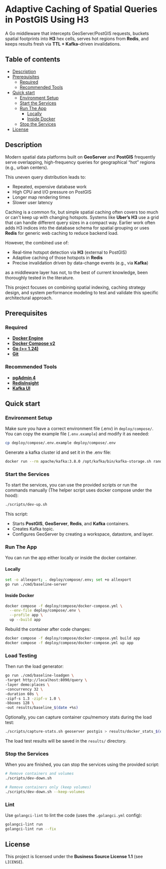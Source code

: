 # Adaptive Caching of Spatial Queries in PostGIS Using H3

A Go middleware that intercepts GeoServer/PostGIS requests, buckets spatial
footprints into **H3** hex cells, serves hot regions from **Redis**, and keeps
results fresh via **TTL + Kafka**–driven invalidations.

## Table of contents

* [Description](#description)
* [Prerequisites](#prerequisites)
  * [Required](#required)
  * [Recommended Tools](#recommended-tools)
* [Quick start](#quick-start)
  * [Environment Setup](#environment-setup)
  * [Start the Services](#start-the-services)
  * [Run The App](#run-the-app)
    * [Locally](#locally)
    * [Inside Docker](#inside-docker)
  * [Stop the Services](#stop-the-services)
* [License](#license)

## Description

Modern spatial data platforms built on **GeoServer** and **PostGIS** frequently serve
overlapping, high-frequency queries for geographical “hot” regions (e.g., urban centers).

This uneven query distribution leads to:

* Repeated, expensive database work
* High CPU and I/O pressure on PostGIS
* Longer map rendering times
* Slower user latency

Caching is a common fix, but simple spatial caching often covers too much or
can't keep up with changing hotspots. Systems like **Uber’s H3** use a grid that
can handle different query sizes in a compact way. Earlier work often adds H3
indices into the database schema for spatial grouping or uses **Redis** for
generic web caching to reduce backend load.

However, the combined use of:

* Real-time hotspot detection via **H3** (external to PostGIS)
* Adaptive caching of those hotspots in **Redis**
* Precise invalidation driven by data-change events (e.g., via **Kafka**)

as a middleware layer has not, to the best of current
knowledge, been thoroughly tested in the literature.

This project focuses on combining spatial indexing, caching strategy design, and
system performance modeling to test and validate this specific architectural approach.

## Prerequisites

### Required

* [**Docker Engine**](https://docs.docker.com/engine/install)
* [**Docker Compose v2**](https://docs.docker.com/compose/install)
* [**Go (>= 1.24)**](https://go.dev/doc/install)
* [**Git**](https://git-scm.com/downloads)

### Recommended Tools

* [**pgAdmin 4**](https://www.pgadmin.org/download)
* [**RedisInsight**](https://redis.io/insight/)
* [**Kafka UI**](https://github.com/provectus/kafka-ui)

## Quick start

### Environment Setup

Make sure you have a correct environment file (.env) in `deploy/compose/`. You
can copy the example file (`.env.example`) and modify it as needed:

```bash
cp deploy/compose/.env.example deploy/compose/.env
```

Generate a kafka cluster id and set it in the .env file:

```bash
docker run --rm apache/kafka:3.8.0 /opt/kafka/bin/kafka-storage.sh random-uuid
```

### Start the Services

To start the services, you can use the provided scripts or run the commands
manually (The helper script uses docker compose under the hood):

```bash
./scripts/dev-up.sh
```

This script:

* Starts **PostGIS**, **GeoServer**, **Redis**, and **Kafka** containers.
* Creates Kafka topic.
* Configures GeoServer by creating a workspace, datastore, and layer.

### Run The App

You can run the app either locally or inside the docker container.

#### Locally

```bash
set -o allexport; . deploy/compose/.env; set +o allexport
go run ./cmd/baseline-server
```

#### Inside Docker

```bash
docker compose -f deploy/compose/docker-compose.yml \
  --env-file deploy/compose/.env \
  --profile app \
  up --build app
```

Rebuild the container after code changes:

```bash
docker compose -f deploy/compose/docker-compose.yml build app
docker compose -f deploy/compose/docker-compose.yml up app
```

### Load Testing

Then run the load generator:

```bash
go run ./cmd/baseline-loadgen \
-target http://localhost:8090/query \
-layer demo:places \
-concurrency 32 \
-duration 60s \
-zipf-s 1.3 -zipf-v 1.0 \
-bboxes 128 \
-out results/baseline_$(date +%s)
```

Optionally, you can capture container cpu/memory stats during the load test:

```bash
./scripts/capture-stats.sh geoserver postgis > results/docker_stats_$(date +%s).csv
```

The load test results will be saved in the `results/` directory.

### Stop the Services

When you are finished, you can stop the services using the provided script:

```bash
# Remove containers and volumes
./scripts/dev-down.sh

# Remove containers only (keep volumes)
./scripts/dev-down.sh --keep-volumes
```

### Lint

Use `golangci-lint` to lint the code (uses the `.golangci.yml` config):

```bash
golangci-lint run
golangci-lint run --fix
```

## License

This project is licensed under the **Business Source License 1.1** (see
`LICENSE`).
